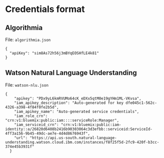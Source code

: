 # Credentials format
## Algorithmia

File: `algorithmia.json`

```
{
  "apiKey": "sim8As72h56j3mBYqEOSHfLE4k81"
}
```

## Watson Natural Language Understanding

File: `watson-nlu.json`

```
{
    "apikey": "PDx9yL6kmRVUMo64cK_eDXx5qtM0e19gYHm1ML-VKvsa",
    "iam_apikey_description": "Auto-generated for key dfe045c1-562c-4326-a398-4f84f0fe2b5d",
    "iam_apikey_name": "Auto-generated service credentials",
    "iam_role_crn": "crn:v1:bluemix:public:iam::::serviceRole:Manager",
    "iam_serviceid_crn": "crn:v1:bluemix:public:iam-identity::a/26820d6408b2416b90303064c3d3efbb::serviceid:ServiceId-4ff3a156-9b45-49dc-ae7e-4d4d8676943f",
    "url": "https://api.us-south.natural-language-understanding.watson.cloud.ibm.com/instances/f8f25f5d-2fc9-420f-b3cc-374e45b3931f"
  }
```